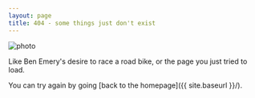 ```yaml
---
layout: page
title: 404 - some things just don't exist
---
```

![photo](https://pbs.twimg.com/media/CCz8MHYVIAEYtFH.jpg)

Like Ben Emery's desire to race a road bike, or the page you just tried to load.

You can try again by going [back to the homepage]({{ site.baseurl }}/).


